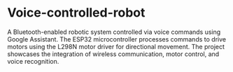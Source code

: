 # Voice-controlled-robot
A Bluetooth-enabled robotic system controlled via voice commands using Google Assistant. The ESP32 microcontroller processes commands to drive motors using the L298N motor driver for directional movement. The project showcases the integration of wireless communication, motor control, and voice recognition.
